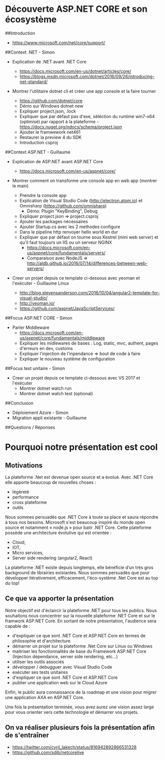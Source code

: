 
# Découverte ASP.NET CORE et son écosystème

##Introduction
- https://www.microsoft.com/net/core/support/

##Context .NET - Simon
- Explication de .NET avant .NET Core 
    - https://docs.microsoft.com/en-us/dotnet/articles/core/
    - https://blogs.msdn.microsoft.com/dotnet/2016/09/26/introducing-net-standard/
    
- Montrer l'utilitaire dotnet cli et créer une app console et la faire tourner 
    - https://github.com/dotnet/core
    - Démo sur Windows dotnet new
    - Expliquer project.json, .lock
    - Expliquer que par défaut pas d'exe, séléction du runtime win7-x64 (optimisé) par rapport à la plateforme
            - https://docs.nuget.org/ndocs/schema/project.json
    - Ajouter le framwework net461
    - Restaurer la preview 4 du SDK
    - Introduction csproj

##Context ASP.NET - Guillaume
- Explication de ASP.NET avant ASP.NET Core 
    - https://docs.microsoft.com/en-us/aspnet/core/

- Montrer comment on transforme une console app en web app (montrer le main)
    - Prendre la console app 
    - Explication de Visual Studio Code (http://electron.atom.io) et Omnisharp (https://github.com/omnisharp)
        - Démo: Plugin "KeyBinding", Debug 
    - Expliquer project.json => project.csproj
    - Ajouter les packages nécessaires
    - Ajouter Startup.cs avec les 2 methodes configure
    - Dans le pipeline http renvoyer hello world en dur
    - Expliquer que par défaut on tourne sous Kestrel (mini web server) et qu'il faut toujours un IIS ou un serveur NGINX
        - https://docs.microsoft.com/en-us/aspnet/core/fundamentals/servers/
        - Comparaison avec NodeJS => http://aldb.github.io/2016/07/14/differences-between-web-servers/

- Creer un projet depuis ce template ci-dessous avec yeoman et l'exécuter - Guillaume Linux
    - http://blog.stevensanderson.com/2016/10/04/angular2-template-for-visual-studio/ 
    - http://yeoman.io/
    - https://github.com/aspnet/JavaScriptServices/

##Focus ASP.NET CORE - Simon
 - Parler Middleware 
    - https://docs.microsoft.com/en-us/aspnet/core/fundamentals/middleware
    - Expliquer les midlewares de bases : Log, static, mvc, authent, pages d'erreurs en dev, customs 
    - Expliquer l'injection de l'inpendance => bout de code à faire
    - Expliquer le nouveau système de configuration

##Focus test unitaire - Simon
- Creer un projet depuis ce template ci-dessous avec VS 2017 et l'exécuter 
    - Montrer dotnet watch run
    - Montrer dotnet watch test (optional)

##Conclusion
- Déploiement Azure - Simon
- Migration appli existante - Guillaume

##Questions / Réponses


# Pourquoi notre présentation est cool

## Motivations 
La plateforme .Net est devenue open source et a évolué. 
Avec .NET Core elle apporte beaucoup de nouvelles choses : 
- légèreté
- performance
- cross plateforme
- outils 

Nous sommes persuadés que .NET Core à toute sa place et saura répondre à tous nos besoins.
Microsoft s'est beaucoup inspiré du monde open source et notamment « node.js » pour batir .NET Core. 
Cette plateforme possède une architecture évolutive qui est orientée  :
- Cloud,
- IOT,
- Micro services,
- Server side rendering (angular2, React)

La plateforme .NET existe depuis longtemps, elle bénéficie d’un très gros background de librairies existantes.
Nous sommes persuadés que pour développer itérativement, efficacement, l'éco-système .Net Core est au top du top!

## Ce que va apporter la présentation
Notre objectif est d'éclaircir la plateforme .NET pour tous les publics.
Nous souhaitons nous concentrer sur la nouvelle plateforme .NET Core et sur le framwork ASP.NET Core.
En sortant de notre présentation, l'audience sera capable de :
- d'expliquer ce que sont .NET Core et ASP.NET Core en termes de philosophie et d'architecture
- démarrer un projet sur la plateforme .Net Core sur Linux ou Windows
- maitriser les fonctionnalités de base du Framework ASP.NET Core (Injection dépendance, server side rendering, etc...)
- utiliser les outils associés
- développer / debugguer avec Visual Studio Code  
- exécuter ses tests unitaires 
- d'expliquer ce que sont .NET Core et ASP.NET Core
- publier une application web sur le Cloud Azure

Enfin, le public aura connaissance de la roadmap et une vision pour migrer une application AXA en ASP.NET Core.

Une fois la présentation terminée, vous avez aurez une vision assez large pour vous orienter vers cette technologie et démarrer vos projets.

## On va réaliser plusieurs fois la présentation afin de s'entraîner
- https://twitter.com/cyril_lakech/status/816942892866531328
- https://github.com/sdib/netcorelive

